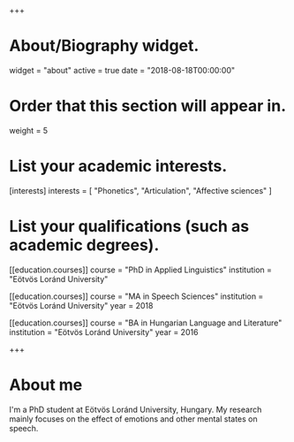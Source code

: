 +++
# About/Biography widget.
widget = "about"
active = true
date = "2018-08-18T00:00:00"

# Order that this section will appear in.
weight = 5

# List your academic interests.
[interests]
  interests = [
    "Phonetics",
    "Articulation",
    "Affective sciences"
  ]

# List your qualifications (such as academic degrees).
[[education.courses]]
  course = "PhD in Applied Linguistics"
  institution = "Eötvös Loránd University"

[[education.courses]]
  course = "MA in Speech Sciences"
  institution = "Eötvös Loránd University"
  year = 2018

[[education.courses]]
  course = "BA in Hungarian Language and Literature"
  institution = "Eötvös Loránd University"
  year = 2016
  
+++

# About me

I'm a PhD student at Eötvös Loránd University, Hungary. My research mainly focuses on the effect of emotions and other mental states on speech.